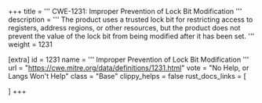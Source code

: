 +++
title = '''
CWE-1231: Improper Prevention of Lock Bit Modification
'''
description	= '''
The product uses a trusted lock bit for restricting access to registers, address regions, or other resources, but the product does not prevent the value of the lock bit from being modified after it has been set.
'''
weight = 1231

[extra]
id = 1231
name = '''
Improper Prevention of Lock Bit Modification
'''
url = "https://cwe.mitre.org/data/definitions/1231.html"
vote = "No Help, or Langs Won't Help"
class = "Base"
clippy_helps = false
rust_docs_links = [
	
]
+++
